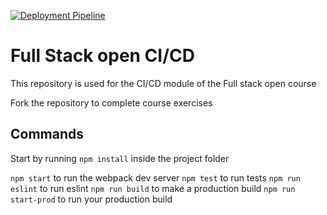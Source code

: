 [![Deployment Pipeline](https://github.com/Diego-Mike/pokedex-for-ci/actions/workflows/pipeline.yaml/badge.svg)](https://github.com/Diego-Mike/pokedex-for-ci/actions/workflows/pipeline.yaml)

# Full Stack open CI/CD

This repository is used for the CI/CD module of the Full stack open course

Fork the repository to complete course exercises

## Commands

Start by running `npm install` inside the project folder

`npm start` to run the webpack dev server
`npm test` to run tests
`npm run eslint` to run eslint
`npm run build` to make a production build
`npm run start-prod` to run your production build
